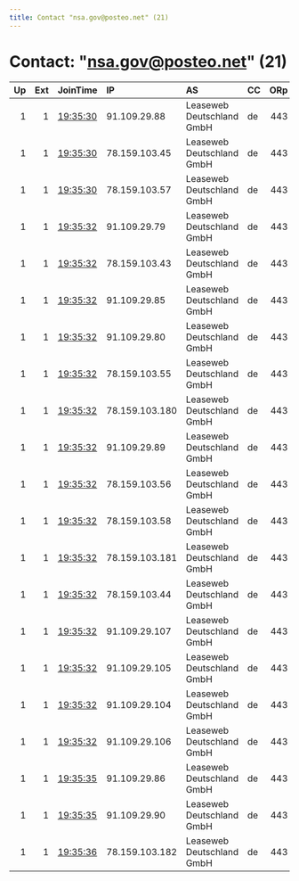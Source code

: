 ```yaml
---
title: Contact "nsa.gov@posteo.net" (21)
---
```


# Contact: "nsa.gov@posteo.net" (21)

|   Up |   Ext | JoinTime                                                                                            | IP             | AS                        | CC   |   ORp |   Dirp | OS    | Version   | Nickname   |   eFamMembers |
|-----:|------:|:----------------------------------------------------------------------------------------------------|:---------------|:--------------------------|:-----|------:|-------:|:------|:----------|:-----------|--------------:|
|    1 |     1 | [19:35:30](https://metrics.torproject.org/rs.html#details/5FAF3CFB42604465119A5059530B77600D4DA3A5) | 91.109.29.88   | Leaseweb Deutschland GmbH | de   |   443 |     80 | Linux | 0.4.3.6   | NSA        |            21 |
|    1 |     1 | [19:35:30](https://metrics.torproject.org/rs.html#details/735DE7A03D7B564EDA3A7539E6B38366F76F1BE7) | 78.159.103.45  | Leaseweb Deutschland GmbH | de   |   443 |     80 | Linux | 0.4.3.6   | NSA        |            21 |
|    1 |     1 | [19:35:30](https://metrics.torproject.org/rs.html#details/AB5B6C73F4E4B6E08777CFA92F924F5BD4BB28FB) | 78.159.103.57  | Leaseweb Deutschland GmbH | de   |   443 |     80 | Linux | 0.4.3.6   | NSA        |            21 |
|    1 |     1 | [19:35:32](https://metrics.torproject.org/rs.html#details/12B548B3FA46443221FCFA86523DBE5FC77E6418) | 91.109.29.79   | Leaseweb Deutschland GmbH | de   |   443 |     80 | Linux | 0.4.3.6   | NSA        |            21 |
|    1 |     1 | [19:35:32](https://metrics.torproject.org/rs.html#details/2CA90253D80567E5AEB83182A59EF13BE5D715EE) | 78.159.103.43  | Leaseweb Deutschland GmbH | de   |   443 |     80 | Linux | 0.4.3.6   | NSA        |            21 |
|    1 |     1 | [19:35:32](https://metrics.torproject.org/rs.html#details/3228F7C44AC0D9C0C0C0E2F731F77B8C9CD40678) | 91.109.29.85   | Leaseweb Deutschland GmbH | de   |   443 |     80 | Linux | 0.4.3.6   | NSA        |            21 |
|    1 |     1 | [19:35:32](https://metrics.torproject.org/rs.html#details/33D7D18AF7B98833C99EDA049C24CCFFFEC73A90) | 91.109.29.80   | Leaseweb Deutschland GmbH | de   |   443 |     80 | Linux | 0.4.3.6   | NSA        |            21 |
|    1 |     1 | [19:35:32](https://metrics.torproject.org/rs.html#details/5C4D518C24B910F1F014663311F3CECD084841BB) | 78.159.103.55  | Leaseweb Deutschland GmbH | de   |   443 |     80 | Linux | 0.4.3.6   | NSA        |            21 |
|    1 |     1 | [19:35:32](https://metrics.torproject.org/rs.html#details/74A86DB4D4B67E5031CE093FFF595B5A1116DD44) | 78.159.103.180 | Leaseweb Deutschland GmbH | de   |   443 |     80 | Linux | 0.4.3.6   | NSA        |            21 |
|    1 |     1 | [19:35:32](https://metrics.torproject.org/rs.html#details/7D07E2C391293A8D8BAAC2B1C8A72C0CFD8BB09F) | 91.109.29.89   | Leaseweb Deutschland GmbH | de   |   443 |     80 | Linux | 0.4.3.6   | NSA        |            21 |
|    1 |     1 | [19:35:32](https://metrics.torproject.org/rs.html#details/8CD09C3CEC5EC1F93A0D2E3C1BC98027236427B3) | 78.159.103.56  | Leaseweb Deutschland GmbH | de   |   443 |     80 | Linux | 0.4.3.6   | NSA        |            21 |
|    1 |     1 | [19:35:32](https://metrics.torproject.org/rs.html#details/994706F97E2F4B5B3CF0C505B9A5080859C3D09E) | 78.159.103.58  | Leaseweb Deutschland GmbH | de   |   443 |     80 | Linux | 0.4.3.6   | NSA        |            21 |
|    1 |     1 | [19:35:32](https://metrics.torproject.org/rs.html#details/AE2E6969B8D2E1AD033A56F4BA518187DCCA8D5C) | 78.159.103.181 | Leaseweb Deutschland GmbH | de   |   443 |     80 | Linux | 0.4.3.6   | NSA        |            21 |
|    1 |     1 | [19:35:32](https://metrics.torproject.org/rs.html#details/BC83371E85231AF3E72AADCB6B15CDDD95347569) | 78.159.103.44  | Leaseweb Deutschland GmbH | de   |   443 |     80 | Linux | 0.4.3.6   | NSA        |            21 |
|    1 |     1 | [19:35:32](https://metrics.torproject.org/rs.html#details/D186B04F1F2CBD2398741AA246E2B233F05E081A) | 91.109.29.107  | Leaseweb Deutschland GmbH | de   |   443 |     80 | Linux | 0.4.3.6   | NSA        |            21 |
|    1 |     1 | [19:35:32](https://metrics.torproject.org/rs.html#details/E798A8E083D849DFC25C5F85383891B988562E21) | 91.109.29.105  | Leaseweb Deutschland GmbH | de   |   443 |     80 | Linux | 0.4.3.6   | NSA        |            21 |
|    1 |     1 | [19:35:32](https://metrics.torproject.org/rs.html#details/ED057CAB28B9FC4763931C1F55A150FB37BB7F63) | 91.109.29.104  | Leaseweb Deutschland GmbH | de   |   443 |     80 | Linux | 0.4.3.6   | NSA        |            21 |
|    1 |     1 | [19:35:32](https://metrics.torproject.org/rs.html#details/F7B3B1C62773768B8566BD2BE52B3D9D84BAF6D2) | 91.109.29.106  | Leaseweb Deutschland GmbH | de   |   443 |     80 | Linux | 0.4.3.6   | NSA        |            21 |
|    1 |     1 | [19:35:35](https://metrics.torproject.org/rs.html#details/D050515D0853E9804E07EA24094D049986A24EA9) | 91.109.29.86   | Leaseweb Deutschland GmbH | de   |   443 |     80 | Linux | 0.4.3.6   | NSA        |            21 |
|    1 |     1 | [19:35:35](https://metrics.torproject.org/rs.html#details/F8C73260A47FC041D7842A121DA3938569E726A4) | 91.109.29.90   | Leaseweb Deutschland GmbH | de   |   443 |     80 | Linux | 0.4.3.6   | NSA        |            21 |
|    1 |     1 | [19:35:36](https://metrics.torproject.org/rs.html#details/E5D407CDF904F123EF2B46C661F74EC2ED6BE516) | 78.159.103.182 | Leaseweb Deutschland GmbH | de   |   443 |     80 | Linux | 0.4.3.6   | NSA        |            21 |
